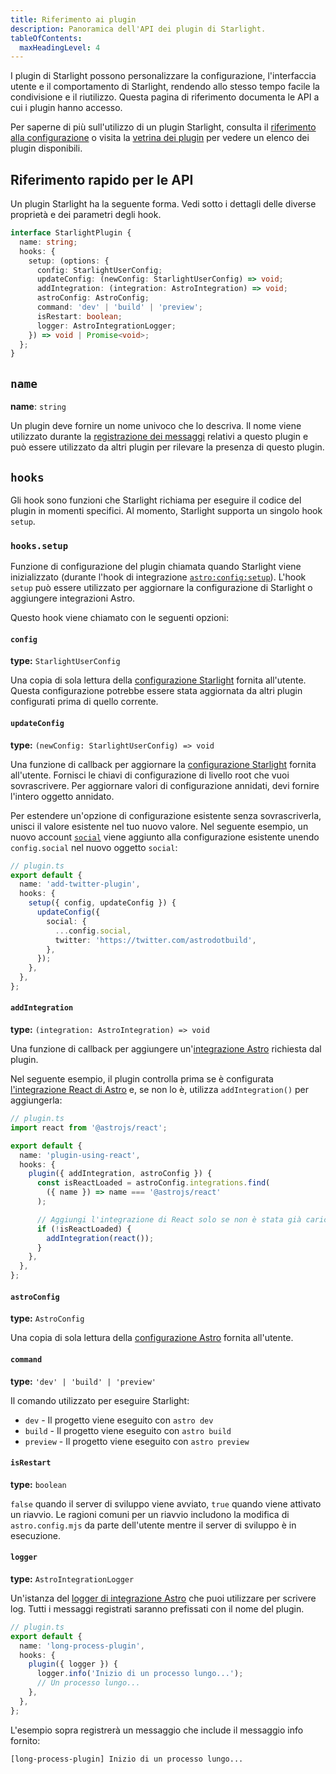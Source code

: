 ```yaml
---
title: Riferimento ai plugin  
description: Panoramica dell'API dei plugin di Starlight.
tableOfContents: 
  maxHeadingLevel: 4
---
```


I plugin di Starlight possono personalizzare la configurazione, l'interfaccia utente e il comportamento di Starlight, rendendo allo stesso tempo facile la condivisione e il riutilizzo.
Questa pagina di riferimento documenta le API a cui i plugin hanno accesso.

Per saperne di più sull'utilizzo di un plugin Starlight, consulta il [riferimento alla configurazione](/it/reference/configuration/#plugins) o visita la [vetrina dei plugin](/it/resources/plugins/#plugins) per vedere un elenco dei plugin disponibili.

## Riferimento rapido per le API

Un plugin Starlight ha la seguente forma.
Vedi sotto i dettagli delle diverse proprietà e dei parametri degli hook.

```ts
interface StarlightPlugin {
  name: string;
  hooks: {
    setup: (options: {
      config: StarlightUserConfig;
      updateConfig: (newConfig: StarlightUserConfig) => void;
      addIntegration: (integration: AstroIntegration) => void;
      astroConfig: AstroConfig; 
      command: 'dev' | 'build' | 'preview';
      isRestart: boolean;
      logger: AstroIntegrationLogger;  
    }) => void | Promise<void>;
  };
}
```

## `name`

**name**: `string`

Un plugin deve fornire un nome univoco che lo descriva. Il nome viene utilizzato durante la [registrazione dei messaggi](#logger) relativi a questo plugin e può essere utilizzato da altri plugin per rilevare la presenza di questo plugin.

## `hooks`

Gli hook sono funzioni che Starlight richiama per eseguire il codice del plugin in momenti specifici. Al momento, Starlight supporta un singolo hook `setup`.

### `hooks.setup`

Funzione di configurazione del plugin chiamata quando Starlight viene inizializzato (durante l'hook di integrazione [`astro:config:setup`](https://docs.astro.build/it/reference/integrations-reference/#astroconfigsetup)).
L'hook `setup` può essere utilizzato per aggiornare la configurazione di Starlight o aggiungere integrazioni Astro.

Questo hook viene chiamato con le seguenti opzioni:

#### `config`

**type:** `StarlightUserConfig`

Una copia di sola lettura della [configurazione Starlight](/it/reference/configuration) fornita all'utente.
Questa configurazione potrebbe essere stata aggiornata da altri plugin configurati prima di quello corrente.

#### `updateConfig`

**type:** `(newConfig: StarlightUserConfig) => void`

Una funzione di callback per aggiornare la [configurazione Starlight](/it/reference/configuration) fornita all'utente.
Fornisci le chiavi di configurazione di livello root che vuoi sovrascrivere.
Per aggiornare valori di configurazione annidati, devi fornire l'intero oggetto annidato.

Per estendere un'opzione di configurazione esistente senza sovrascriverla, unisci il valore esistente nel tuo nuovo valore. 
Nel seguente esempio, un nuovo account [`social`](/it/reference/configuration/#social) viene aggiunto alla configurazione esistente unendo `config.social` nel nuovo oggetto `social`:

```ts {6-11}
// plugin.ts
export default {
  name: 'add-twitter-plugin',
  hooks: {
    setup({ config, updateConfig }) {
      updateConfig({
        social: {
          ...config.social,
          twitter: 'https://twitter.com/astrodotbuild',
        },
      });
    },
  },
};
```

#### `addIntegration`

**type:** `(integration: AstroIntegration) => void`

Una funzione di callback per aggiungere un'[integrazione Astro](https://docs.astro.build/it/reference/integrations-reference/) richiesta dal plugin.

Nel seguente esempio, il plugin controlla prima se è configurata [l'integrazione React di Astro](https://docs.astro.build/it/guides/integrations-guide/react/) e, se non lo è, utilizza `addIntegration()` per aggiungerla:

```ts {14} "addIntegration,"
// plugin.ts
import react from '@astrojs/react';

export default {
  name: 'plugin-using-react',
  hooks: {
    plugin({ addIntegration, astroConfig }) {
      const isReactLoaded = astroConfig.integrations.find(
        ({ name }) => name === '@astrojs/react'
      );

      // Aggiungi l'integrazione di React solo se non è stata già caricata.
      if (!isReactLoaded) {
        addIntegration(react());
      }
    },
  },
};
```

#### `astroConfig`

**type:** `AstroConfig`

Una copia di sola lettura della [configurazione Astro](https://docs.astro.build/it/reference/configuration-reference/) fornita all'utente.

#### `command`

**type:** `'dev' | 'build' | 'preview'`

Il comando utilizzato per eseguire Starlight:

- `dev` - Il progetto viene eseguito con `astro dev`
- `build` - Il progetto viene eseguito con `astro build`  
- `preview` - Il progetto viene eseguito con `astro preview`

#### `isRestart`

**type:** `boolean`

`false` quando il server di sviluppo viene avviato, `true` quando viene attivato un riavvio.
Le ragioni comuni per un riavvio includono la modifica di `astro.config.mjs` da parte dell'utente mentre il server di sviluppo è in esecuzione.  

#### `logger`

**type:** `AstroIntegrationLogger`

Un'istanza del [logger di integrazione Astro](https://docs.astro.build/it/reference/integrations-reference/#astrointegrationlogger) che puoi utilizzare per scrivere log.
Tutti i messaggi registrati saranno prefissati con il nome del plugin.

```ts {6}
// plugin.ts
export default {
  name: 'long-process-plugin',
  hooks: {
    plugin({ logger }) {
      logger.info('Inizio di un processo lungo...');
      // Un processo lungo... 
    },
  },
};
```

L'esempio sopra registrerà un messaggio che include il messaggio info fornito:

```shell
[long-process-plugin] Inizio di un processo lungo...
```
